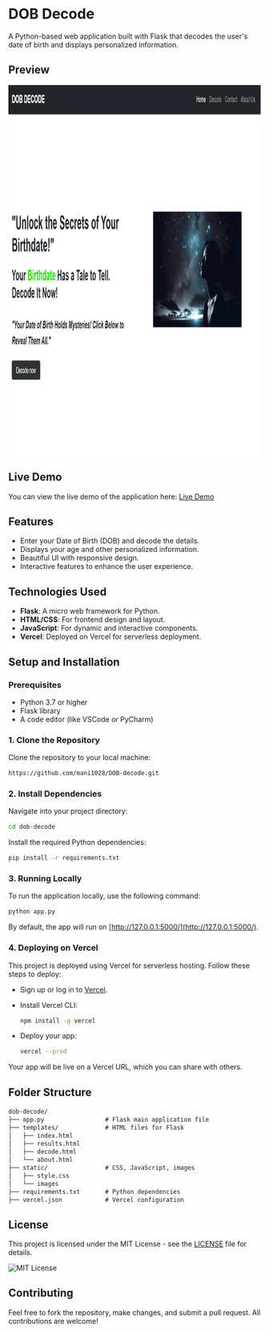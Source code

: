 # DOB Decode

A Python-based web application built with Flask that decodes the user's date of birth and displays personalized information.

## Preview
<img style="display: block;-webkit-user-select: none;margin: auto;cursor: zoom-in;background-color: hsl(0, 0%, 90%);transition: background-color 300ms;" src="https://github.com/mani1028/my-portfolio/blob/main/assets/project-3.png" width="1049" height="740">


## Live Demo

You can view the live demo of the application here: [Live Demo](https://dob-nine.vercel.app/)

## Features

- Enter your Date of Birth (DOB) and decode the details.
- Displays your age and other personalized information.
- Beautiful UI with responsive design.
- Interactive features to enhance the user experience.

## Technologies Used

- **Flask**: A micro web framework for Python.
- **HTML/CSS**: For frontend design and layout.
- **JavaScript**: For dynamic and interactive components.
- **Vercel**: Deployed on Vercel for serverless deployment.


## Setup and Installation

### Prerequisites

- Python 3.7 or higher
- Flask library
- A code editor (like VSCode or PyCharm)

### 1. Clone the Repository

Clone the repository to your local machine:

```bash
https://github.com/mani1028/DOB-decode.git
```

### 2. Install Dependencies

Navigate into your project directory:

```bash
cd dob-decode
```

Install the required Python dependencies:

```bash
pip install -r requirements.txt
```

### 3. Running Locally

To run the application locally, use the following command:

```bash
python app.py
```

By default, the app will run on [http://127.0.0.1:5000/](http://127.0.0.1:5000/).

### 4. Deploying on Vercel

This project is deployed using Vercel for serverless hosting. Follow these steps to deploy:

- Sign up or log in to [Vercel](https://vercel.com).
- Install Vercel CLI:

  ```bash
  npm install -g vercel
  ```

- Deploy your app:

  ```bash
  vercel --prod
  ```

Your app will be live on a Vercel URL, which you can share with others.

## Folder Structure

```plaintext
dob-decode/
├── app.py                 # Flask main application file
├── templates/             # HTML files for Flask
│   ├── index.html
│   ├── results.html
│   ├── decode.html
│   └── about.html
├── static/                # CSS, JavaScript, images
│   ├── style.css
│   └── images
├── requirements.txt       # Python dependencies
├── vercel.json            # Vercel configuration
```

## License

This project is licensed under the MIT License - see the [LICENSE](./LICENSE) file for details.

![MIT License](https://img.shields.io/badge/License-MIT-blue.svg)

## Contributing

Feel free to fork the repository, make changes, and submit a pull request. All contributions are welcome!
